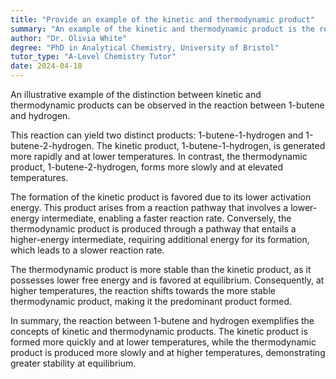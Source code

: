 ```yaml
---
title: "Provide an example of the kinetic and thermodynamic product"
summary: "An example of the kinetic and thermodynamic product is the reaction between 1-butene and hydrogen."
author: "Dr. Olivia White"
degree: "PhD in Analytical Chemistry, University of Bristol"
tutor_type: "A-Level Chemistry Tutor"
date: 2024-04-18
---
```


An illustrative example of the distinction between kinetic and thermodynamic products can be observed in the reaction between 1-butene and hydrogen.

This reaction can yield two distinct products: 1-butene-1-hydrogen and 1-butene-2-hydrogen. The kinetic product, 1-butene-1-hydrogen, is generated more rapidly and at lower temperatures. In contrast, the thermodynamic product, 1-butene-2-hydrogen, forms more slowly and at elevated temperatures.

The formation of the kinetic product is favored due to its lower activation energy. This product arises from a reaction pathway that involves a lower-energy intermediate, enabling a faster reaction rate. Conversely, the thermodynamic product is produced through a pathway that entails a higher-energy intermediate, requiring additional energy for its formation, which leads to a slower reaction rate.

The thermodynamic product is more stable than the kinetic product, as it possesses lower free energy and is favored at equilibrium. Consequently, at higher temperatures, the reaction shifts towards the more stable thermodynamic product, making it the predominant product formed.

In summary, the reaction between 1-butene and hydrogen exemplifies the concepts of kinetic and thermodynamic products. The kinetic product is formed more quickly and at lower temperatures, while the thermodynamic product is produced more slowly and at higher temperatures, demonstrating greater stability at equilibrium.
    